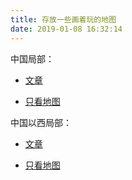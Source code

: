 ```yaml
---
title: 存放一些画着玩的地图
date: 2019-01-08 16:32:14
---
```


中国局部：

- [文章](http://www.andrepimpo.wang/2021/08/27/2021-08-27/#more)

- [只看地图](http://www.andrepimpo.wang/mapCN0/index/index.html)

中国以西局部：

- [文章](http://www.andrepimpo.wang/2021/12/29/2021-12-29/#more)

- [只看地图](http://www.andrepimpo.wang/mapCNW1/index.html)
